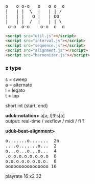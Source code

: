 
<pre>
o   o o-o   o   o o  o 
|   | |  \  |   | | /  
|   | |   O |   | OO   
|   | |  /  |   | | \  
 o-o  o-o    o-o  o  o 
</pre>

```html
<script src="util.js"></script>
<script src="interval.js"></script>
<script src="sequence.js"></script>
<script src="alignment.js"></script>
<script src="harmonizer.js"></script>
```

### z type
s = sweep<br>
a = alternate<br>
l = legato<br>
t = tap<br>

short int {start, end}

<b>uduk-notation></b> a[a, l]!t!s[a] <br>
output: real-time / vexflow / midi / fl ?

<b>uduk-beat-alignment></b>

<pre>
o.......o.......  2n
....o.......o...  2
o...o...o...o...  4
.o.o.o.o.o.o.o.o  8
o.o.o.o.o.o.o.o.  8
oooooooooooooooo 16
</pre>
playrate 16 x2   32
